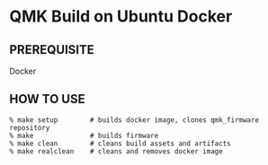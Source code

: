 QMK Build on Ubuntu Docker
==========================

PREREQUISITE
------------

Docker

HOW TO USE
----------

```
% make setup        # builds docker image, clones qmk_firmware repository
% make              # builds firmware
% make clean        # cleans build assets and artifacts
% make realclean    # cleans and removes docker image
```
